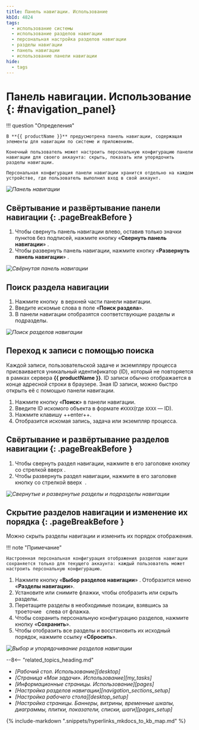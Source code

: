 ```yaml
---
title: Панель навигации. Использование
kbId: 4824
tags:
  - использование системы
  - использование разделов навигации
  - персональная настройка разделов навигации
  - разделы навигации
  - панель навигации
  - использование панели навигации
hide:
  - tags
---
```


# Панель навигации. Использование {: #navigation_panel}

!!! question "Определения"

    В **{{ productName }}** предусмотрена панель навигации, содержащая элементы для навигации по системе и приложениям.

    Конечный пользователь может настроить персональную конфигурацию панели навигации для своего аккаунта: скрыть, показать или упорядочить разделы навигации.

    Персональная конфигурация панели навигации хранится отдельно на каждом устройстве, где пользователь выполнил вход в свой аккаунт.

_![Панель навигации](navigatiom_panel_default.png)_

## Свёртывание и развёртывание панели навигации {: .pageBreakBefore }

1. Чтобы свернуть панель навигации влево, оставив только значки пунктов без подписей, нажмите кнопку «**Свернуть панель навигации**» <i class=" fa-light  fa-arrow-to-left "></i>.
2. Чтобы развернуть панель навигации, нажмите кнопку «**Развернуть панель навигации**» <i class=" fa-light  fa-arrow-to-right "></i>.

_![Свёрнутая панель навигации](navigation_panel_collapsed.png)_

## Поиск раздела навигации

1. Нажмите кнопку <i class=" fal  fa-search "></i> в верхней части панели навигации.
2. Введите искомые слова в поле «**Поиск раздела**».
3. В панели навигации отобразятся соответствующие разделы и подразделы.

_![Поиск разделов навигации](navigatiom_panel_search.png)_

## Переход к записи с помощью поиска

Каждой записи, пользовательской задаче и экземпляру процесса присваивается уникальный идентификатор (ID), который не повторяется в рамках сервера **{{ productName }}**. ID записи обычно отображается в конце адресной строки в браузере. Зная ID записи, можно быстро открыть её с помощью панели навигации.

1. Нажмите кнопку «**Поиск**» <i class="fa-light fa-search"></i> в панели навигации.
2. Введите ID искомого объекта в формате `#XXXX`(где `XXXX` — ID).
3. Нажмите клавишу ++enter++.
4. Отобразится искомая запись, задача или экземпляр процесса.

## Свёртывание и развёртывание разделов навигации {: .pageBreakBefore }

1. Чтобы свернуть раздел навигации, нажмите в его заголовке кнопку со стрелкой вверх <i class=" fa-light  fa-angle-up "></i>.
2. Чтобы развернуть раздел навигации, нажмите в его заголовке кнопку со стрелкой вверх  <i class=" fa-light  fa-angle-down"></i>.

_![Свернутые и развернутые разделы и подразделы навигации](navigation_panel_sections.png)_

## Скрытие разделов навигации и изменение их порядка {: .pageBreakBefore }

Можно скрыть разделы навигации и изменить их порядок отображения.

!!! note "Примечание"

    Настроенная персональная конфигурация отображения разделов навигации сохраняется только для текущего аккаунта: каждый пользователь может настроить персональную конфигурацию.

1. Нажмите кнопку «**Выбор разделов навигации**» <i class="fa-light fa-list-ul"></i>. Отобразится меню «**Разделы навигации**».
2. Установите или снимите флажки, чтобы отобразить или скрыть разделы. 
3. Перетащите разделы в необходимые позиции, взявшись за троеточие  <i class="fa-light fa-ellipsis-vertical"></i> слева от флажка.
4. Чтобы сохранить персональную конфигурацию разделов, нажмите кнопку «**Сохранить**».
5. Чтобы отобразить все разделы и восстановить их исходный порядок, нажмите ссылку «**Сбросить**».

_![Выбор и упорядочивание разделов навигации](navigation_panel_choice.png)_

<div class="relatedTopics" markdown="block">

--8<-- "related_topics_heading.md"

- _[Рабочий стол. Использование][desktop]_
- _[Страница «Мои задачи». Использование][my_tasks]_
- _[Информационные страницы. Использование][pages]_
- _[Настройка разделов навигации][navigation_sections_setup]_
- _[Настройка рабочего стола][desktop_setup]_
- _[Настройка страницы. Баннеры, витрины, временные шкалы, диаграммы, плитки, показатели, списки, шаги][pages_setup]_

</div>

{%
include-markdown ".snippets/hyperlinks_mkdocs_to_kb_map.md"
%}

